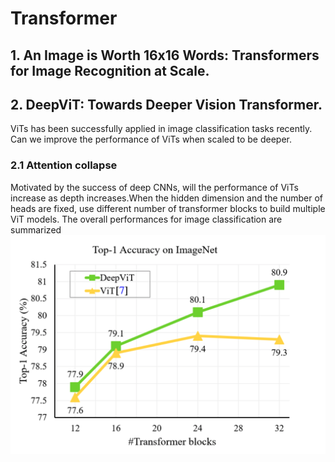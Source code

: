 # Transformer
## 1. An Image is Worth 16x16 Words: Transformers for Image Recognition at Scale.

## 2. DeepViT: Towards Deeper Vision Transformer.
ViTs has been successfully applied in image classification tasks recently. Can we improve the performance of ViTs when scaled to be deeper.
### 2.1 Attention collapse
Motivated by the success of deep CNNs, will the performance of ViTs increase as depth increases.When the hidden dimension and the number of heads are fixed, use different number of transformer blocks to build multiple ViT models. The overall performances for image classification are summarized
<img src='../figures/Transformer/2_accuracy_for_different-blocks.png' alt='accuracy for different numbers of transformer blocks'></img>
